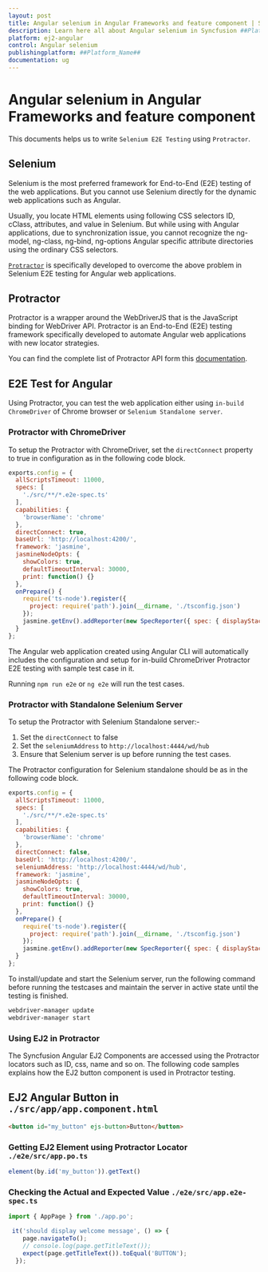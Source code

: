 ```yaml
---
layout: post
title: Angular selenium in Angular Frameworks and feature component | Syncfusion
description: Learn here all about Angular selenium in Syncfusion ##Platform_Name## Frameworks and feature component of Syncfusion Essential JS 2 and more.
platform: ej2-angular
control: Angular selenium 
publishingplatform: ##Platform_Name##
documentation: ug
---
```


# Angular selenium in Angular Frameworks and feature component

This documents helps us to write `Selenium E2E Testing` using `Protractor`.

## Selenium

Selenium is the most preferred framework for End-to-End (E2E) testing of the web applications. But you cannot use Selenium directly for the dynamic web applications such as Angular.  

Usually, you locate HTML elements using following CSS selectors ID, cClass, attributes, and value in Selenium. But while using with Angular applications, due to synchronization issue, you cannot recognize the ng-model, ng-class, ng-bind, ng-options Angular specific attribute directories using the ordinary CSS selectors.

[`Protractor`](https://www.protractortest.org/#/) is specifically developed to overcome the above problem in Selenium E2E testing for Angular web applications.

## Protractor

Protractor is a wrapper around the WebDriverJS that is the JavaScript binding for WebDriver API. Protractor is an End-to-End (E2E) testing framework specifically developed to automate Angular web applications with new locator strategies.

You can find the complete list of Protractor API form this [documentation](https://www.protractortest.org/#/api).

## E2E Test for Angular

Using Protractor, you can test the web application either using `in-build ChromeDriver` of Chrome browser or `Selenium Standalone server`.

### Protractor with ChromeDriver

To setup the Protractor with ChromeDriver, set the `directConnect` property to true in configuration as in the following code block.

```js
exports.config = {
  allScriptsTimeout: 11000,
  specs: [
    './src/**/*.e2e-spec.ts'
  ],
  capabilities: {
    'browserName': 'chrome'
  },
  directConnect: true,
  baseUrl: 'http://localhost:4200/',
  framework: 'jasmine',
  jasmineNodeOpts: {
    showColors: true,
    defaultTimeoutInterval: 30000,
    print: function() {}
  },
  onPrepare() {
    require('ts-node').register({
      project: require('path').join(__dirname, './tsconfig.json')
    });
    jasmine.getEnv().addReporter(new SpecReporter({ spec: { displayStacktrace: true } }));
  }
};
```

The Angular web application created using Angular CLI will automatically includes the configuration and setup for in-build ChromeDriver Protractor E2E testing with sample test case in it.

Running `npm run e2e` or `ng e2e` will run the test cases.

### Protractor with Standalone Selenium Server

To setup the Protractor with Selenium Standalone server:-

1. Set the `directConnect` to false
2. Set the `seleniumAddress` to `http://localhost:4444/wd/hub`
3. Ensure that Selenium server is up before running the test cases.

The Protractor configuration for Selenium standalone should be as in the following code block.

```js
exports.config = {
  allScriptsTimeout: 11000,
  specs: [
    './src/**/*.e2e-spec.ts'
  ],
  capabilities: {
    'browserName': 'chrome'
  },
  directConnect: false,
  baseUrl: 'http://localhost:4200/',
  seleniumAddress: 'http://localhost:4444/wd/hub',
  framework: 'jasmine',
  jasmineNodeOpts: {
    showColors: true,
    defaultTimeoutInterval: 30000,
    print: function() {}
  },
  onPrepare() {
    require('ts-node').register({
      project: require('path').join(__dirname, './tsconfig.json')
    });
    jasmine.getEnv().addReporter(new SpecReporter({ spec: { displayStacktrace: true } }));
  }
};
```

To install/update and start the Selenium server, run the following command before running the testcases and maintain the server in active state until the testing is finished.

```cmd
webdriver-manager update
webdriver-manager start
```

### Using EJ2 in Protractor

The Syncfusion Angular EJ2 Components are accessed using the Protractor locators such as ID, css, name and so on. The following code samples explains how the EJ2 button component is used in Protractor testing.

## EJ2 Angular Button in `./src/app/app.component.html`

```html
<button id="my_button" ejs-button>Button</button>
```

### Getting EJ2 Element using Protractor Locator `./e2e/src/app.po.ts`

```js
element(by.id('my_button')).getText()
```

### Checking the Actual and Expected Value `./e2e/src/app.e2e-spec.ts`

```js
import { AppPage } from './app.po';

 it('should display welcome message', () => {
    page.navigateTo();
    // console.log(page.getTitleText());
    expect(page.getTitleText()).toEqual('BUTTON');
  });
```